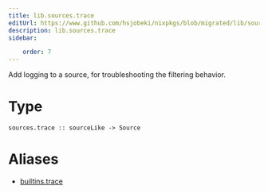 ```yaml
---
title: lib.sources.trace
editUrl: https://www.github.com/hsjobeki/nixpkgs/blob/migrated/lib/sources.nix#L109C5
description: lib.sources.trace
sidebar:

    order: 7
---
```


Add logging to a source, for troubleshooting the filtering behavior.

# Type

```
sources.trace :: sourceLike -> Source
```


# Aliases

- [builtins.trace](/nix-doc-comments/reference/builtins/builtins-trace)


